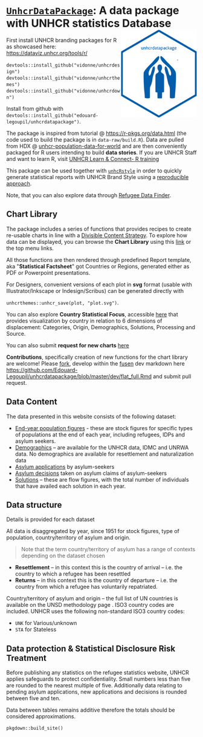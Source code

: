 # [`UnhcrDataPackage`](https://unhcr.github.io/unhcrdatapackage/docs/): A data package with UNHCR statistics Database <img src="man/figures/logo.png" width="200" align="right" />

First install UNHCR branding packages for R as showcased here: https://dataviz.unhcr.org/tools/r/

`devtools::install_github("vidonne/unhcrdesign")`
`devtools::install_github("vidonne/unhcrthemes")`
`devtools::install_github("vidonne/unhcrdown")`


Install from github with `devtools::install_github("edouard-legoupil/unhcrdatapackage")`.

The package is inspired from tutorial @ https://r-pkgs.org/data.html (the code used to build the package is in `data-raw/build.R`). Data are pulled from HDX @ [unhcr-population-data-for-world](https://data.humdata.org/dataset/unhcr-population-data-for-world) and are then conveniently packaged for R users intending to build __data stories__. If you are UNHCR Staff and want to learn R, visit [UNHCR Learn & Connect- R training](https://unhcr.csod.com/ui/lms-learner-playlist/PlaylistDetails?playlistId=e90e2279-e3a4-4ef2-8b74-757f91d224b2)

This package can be used together with [`unhcRstyle`](https://unhcr-web.github.io/unhcRstyle/docs/) in order to quickly generate statistical reports with UNHCR Brand Style using a [reproducible approach](https://unhcr-americas.github.io/reproducibility).

Note, that you can also explore data through  [Refugee Data Finder](https://www.unhcr.org/refugee-statistics/).

## Chart Library

The package includes a series of functions that provides recipes to create re-usable charts in line with a [Divisible Content Strategy](https://www.columnfivemedia.com/divisible-content-strategy-gives-brand-less/). To explore how data can be displayed, you can browse the __Chart Library__ using this [link](articles/index.html) or the top menu links. 

All those functions are then rendered through predefined Report template, aka "__Statistical Factsheet__" got Countries or Regions, generated either as PDF or Powerpoint presentations.

For Designers, convenient versions of each plot in __svg__ format (usable with Illustrator/Inkscape or Indesign/Scribus) can be generated directly  with 

`unhcrthemes::unhcr_save(plot, "plot.svg")`.

You can also explore __Country Statistical Focus__, accessible [here](CountryFocus.html) that provides visualization by country in relation to 6 dimensions of displacement:  Categories, Origin, Demographics, Solutions, Processing and Source.   

You can also submit __request for new charts__ [here](https://github.com/Edouard-Legoupil/unhcrdatapackage/issues/new)

__Contributions__, specifically creation of new functions for the chart library are welcome! Please [fork](https://github.com/Edouard-Legoupil/unhcrdatapackage), develop within the [fusen](https://thinkr-open.github.io/fusen/index.html) dev markdown here https://github.com/Edouard-Legoupil/unhcrdatapackage/blob/master/dev/flat_full.Rmd  and submit pull request.

## Data Content

The data presented in this website consists of the following dataset:

 *  [End-year population figures](reference/end_year_population_totals.html) - these are stock figures for specific types of populations at the end of each year, including refugees, IDPs and asylum seekers.
 *  [Demographics](reference/demographics.html) – are available for the UNHCR data, IDMC and UNRWA data. No demographics are available for resettlement and naturalization data
 *  [Asylum applications](reference/asylum_applications.html) by asylum-seekers
 *  [Asylum decisions](reference/asylum_decisions.html) taken on asylum claims of asylum-seekers
 *  [Solutions](reference/solutions.html) – these are flow figures, with the total number of individuals that have availed each solution in each year.
 

## Data structure

Details is provided for each dataset

All data is disaggregated by year, since 1951 for stock figures, type of population, country/territory of asylum and origin. 

> Note that the term country/territory of asylum has a range of contexts depending on the dataset chosen

 *   __Resettlement__ – in this context this is the country of arrival – i.e. the country to which a refugee has been resettled
 *   __Returns__ – in this context this is the country of departure – i.e. the country from which a refugee has voluntarily repatriated.
 
Country/territory of asylum and origin – the full list of UN countries is available on the UNSD methodology page . ISO3 country codes are included. UNHCR uses the following non-standard ISO3 country codes:  

 *   `UNK` for Various/unknown  
 *   `STA` for Stateless  

## Data protection & Statistical Disclosure Risk Treatment

Before publishing any statistics on the refugee statistics website, UNHCR applies safeguards to protect confidentiality. Small numbers less than five are rounded to the nearest multiple of five. Additionally data relating to pending asylum applications, new applications and decisions is rounded between five and ten.

Data between tables remains additive therefore the totals should be considered approximations. 

```{r}
pkgdown::build_site()
```
